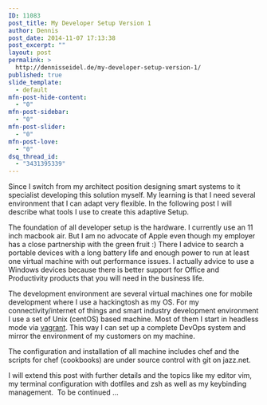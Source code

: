 ```yaml
---
ID: 11083
post_title: My Developer Setup Version 1
author: Dennis
post_date: 2014-11-07 17:13:38
post_excerpt: ""
layout: post
permalink: >
  http://dennisseidel.de/my-developer-setup-version-1/
published: true
slide_template:
  - default
mfn-post-hide-content:
  - "0"
mfn-post-sidebar:
  - "0"
mfn-post-slider:
  - "0"
mfn-post-love:
  - "0"
dsq_thread_id:
  - "3431395339"
---
```

Since I switch from my architect position designing smart systems to it specialist developing this solution myself. My learning is that I need several environment that I can adapt very flexible. In the following post I will describe what tools I use to create this adaptive Setup.

The foundation of all developer setup is the hardware. I currently use an 11 inch macbook air. But I am no advocate of Apple even though my employer has a close partnership with the green fruit :) There I advice to search a portable devices with a long battery life and enough power to run at least one virtual machine with out performance issues. I actually advice to use a Windows devices because there is better support for Office and Productivity products that you will need in the business life.

The development environment are several virtual machines one for mobile development where I use a hackingtosh as my OS. For my connectivity/internet of things and smart industry development environment I use a set of Unix (centOS) based machine. Most of them I start in headless mode via <a href="https://www.vagrantup.com/">vagrant</a>. This way I can set up a complete DevOps system and mirror the environment of my customers on my machine.

The configuration and installation of all machine includes chef and the scripts for chef (cookbooks) are under source control with git on jazz.net.

I will extend this post with further details and the topics like my editor vim, my terminal configuration with dotfiles and zsh as well as my keybinding management.  To be continued ...